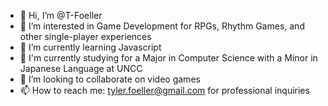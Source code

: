 - 👋 Hi, I’m @T-Foeller
- 👀 I’m interested in Game Development for RPGs, Rhythm Games, and other single-player experiences
- 🌱 I’m currently learning Javascript
- 📖 I'm currently studying for a Major in Computer Science with a Minor in Japanese Language at UNCC
- 💞️ I’m looking to collaborate on video games
- 📫 How to reach me: tyler.foeller@gmail.com for professional inquiries

<!---
T-Foeller/T-Foeller is a ✨ special ✨ repository because its `README.md` (this file) appears on your GitHub profile.
You can click the Preview link to take a look at your changes.
--->
